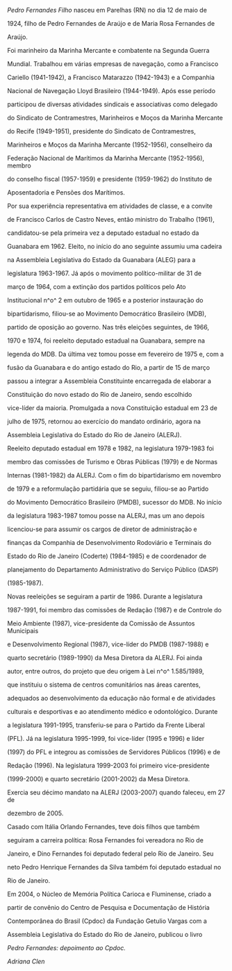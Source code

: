 

*Pedro Fernandes Filho* nasceu em Parelhas (RN) no dia 12 de maio de

1924, filho de Pedro Fernandes de Araújo e de Maria Rosa Fernandes de

Araújo.



Foi marinheiro da Marinha Mercante e combatente na Segunda Guerra

Mundial. Trabalhou em várias empresas de navegação, como a Francisco

Cariello (1941-1942), a Francisco Matarazzo (1942-1943) e a Companhia

Nacional de Navegação Lloyd Brasileiro (1944-1949). Após esse período

participou de diversas atividades sindicais e associativas como delegado

do Sindicato de Contramestres, Marinheiros e Moços da Marinha Mercante

do Recife (1949-1951), presidente do Sindicato de Contramestres,

Marinheiros e Moços da Marinha Mercante (1952-1956), conselheiro da

Federação Nacional de Marítimos da Marinha Mercante (1952-1956), membro

do conselho fiscal (1957-1959) e presidente (1959-1962) do Instituto de

Aposentadoria e Pensões dos Marítimos.



Por sua experiência representativa em atividades de classe, e a convite

de Francisco Carlos de Castro Neves, então ministro do Trabalho (1961),

candidatou-se pela primeira vez a deputado estadual no estado da

Guanabara em 1962. Eleito, no início do ano seguinte assumiu uma cadeira

na Assembleia Legislativa do Estado da Guanabara (ALEG) para a

legislatura 1963-1967. Já após o movimento político-militar de 31 de

março de 1964, com a extinção dos partidos políticos pelo Ato

Institucional n^o^ 2 em outubro de 1965 e a posterior instauração do

bipartidarismo, filiou-se ao Movimento Democrático Brasileiro (MDB),

partido de oposição ao governo. Nas três eleições seguintes, de 1966,

1970 e 1974, foi reeleito deputado estadual na Guanabara, sempre na

legenda do MDB. Da última vez tomou posse em fevereiro de 1975 e, com a

fusão da Guanabara e do antigo estado do Rio, a partir de 15 de março

passou a integrar a Assembleia Constituinte encarregada de elaborar a

Constituição do novo estado do Rio de Janeiro, sendo escolhido

vice-líder da maioria. Promulgada a nova Constituição estadual em 23 de

julho de 1975, retornou ao exercício do mandato ordinário, agora na

Assembleia Legislativa do Estado do Rio de Janeiro (ALERJ).



Reeleito deputado estadual em 1978 e 1982, na legislatura 1979-1983 foi

membro das comissões de Turismo e Obras Públicas (1979) e de Normas

Internas (1981-1982) da ALERJ. Com o fim do bipartidarismo em novembro

de 1979 e a reformulação partidária que se seguiu, filiou-se ao Partido

do Movimento Democrático Brasileiro (PMDB), sucessor do MDB. No início

da legislatura 1983-1987 tomou posse na ALERJ, mas um ano depois

licenciou-se para assumir os cargos de diretor de administração e

finanças da Companhia de Desenvolvimento Rodoviário e Terminais do

Estado do Rio de Janeiro (Coderte) (1984-1985) e de coordenador de

planejamento do Departamento Administrativo do Serviço Público (DASP)

(1985-1987).



Novas reeleições se seguiram a partir de 1986. Durante a legislatura

1987-1991, foi membro das comissões de Redação (1987) e de Controle do

Meio Ambiente (1987), vice-presidente da Comissão de Assuntos Municipais

e Desenvolvimento Regional (1987), vice-líder do PMDB (1987-1988) e

quarto secretário (1989-1990) da Mesa Diretora da ALERJ. Foi ainda

autor, entre outros, do projeto que deu origem à Lei n^o^ 1.585/1989,

que instituiu o sistema de centros comunitários nas áreas carentes,

adequados ao desenvolvimento da educação não formal e de atividades

culturais e desportivas e ao atendimento médico e odontológico. Durante

a legislatura 1991-1995, transferiu-se para o Partido da Frente Liberal

(PFL). Já na legislatura 1995-1999, foi vice-líder (1995 e 1996) e líder

(1997) do PFL e integrou as comissões de Servidores Públicos (1996) e de

Redação (1996). Na legislatura 1999-2003 foi primeiro vice-presidente

(1999-2000) e quarto secretário (2001-2002) da Mesa Diretora.



Exercia seu décimo mandato na ALERJ (2003-2007) quando faleceu, em 27 de

dezembro de 2005.



Casado com Itália Orlando Fernandes, teve dois filhos que também

seguiram a carreira política: Rosa Fernandes foi vereadora no Rio de

Janeiro, e Dino Fernandes foi deputado federal pelo Rio de Janeiro. Seu

neto Pedro Henrique Fernandes da Silva também foi deputado estadual no

Rio de Janeiro.



Em 2004, o Núcleo de Memória Política Carioca e Fluminense, criado a

partir de convênio do Centro de Pesquisa e Documentação de História

Contemporânea do Brasil (Cpdoc) da Fundação Getulio Vargas com a

Assembleia Legislativa do Estado do Rio de Janeiro, publicou o livro

*Pedro Fernandes: depoimento ao Cpdoc.*



*Adriana Clen*



